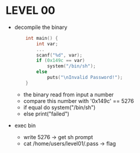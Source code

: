 # LEVEL 00

* decompile the binary
    ```c
        int main() {
            int var;
            ...
            scanf("%d", var);
            if (0x149c == var)
                system("/bin/sh");
            else
                puts("\nInvalid Password!");
        }
    ```
    - the binary read from input a number
    - compare this number with '0x149c' == 5276
    - if equal do system("/bin/sh")
    - else print("failed")

* exec bin
    - write 5276 -> get sh prompt
    - cat /home/users/level01/.pass -> flag
    